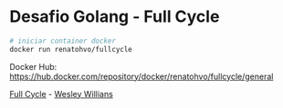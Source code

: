 # Desafio Golang - Full Cycle

```bash
# iniciar container docker
docker run renatohvo/fullcycle
```

Docker Hub: <https://hub.docker.com/repository/docker/renatohvo/fullcycle/general>

[Full Cycle](https://github.com/devfullcycle "https://github.com/devfullcycle") - [Wesley Willians](https://github.com/wesleywillians "@wesleywillians")
